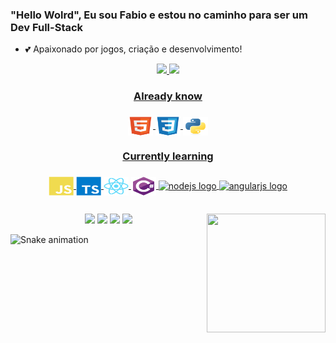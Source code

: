 ### "Hello Wolrd", Eu sou Fabio e estou no caminho para ser um Dev Full-Stack

- 💕 Apaixonado por jogos, criação e desenvolvimento!

<div align="center">
  <a href="https://github.com/JO0OJ">
  <img height="150em" src="https://github-readme-stats.vercel.app/api?username=JO0OJ&show_icons=true&theme=midnight-purple&include_all_commits=true&count_private=true"/>
  <img height="150em" src="https://github-readme-stats.vercel.app/api/top-langs/?username=JO0OJ&layout=compact&langs_count=7&theme=midnight-purple"/>
</div>


<h3 align="center">Already know</h3>

###

<div align="center">
  <img align="center" alt="-HTML" height="30" width="40" src="https://raw.githubusercontent.com/devicons/devicon/master/icons/html5/html5-original.svg">
  <img align="center" alt="-CSS" height="30" width="40" src="https://raw.githubusercontent.com/devicons/devicon/master/icons/css3/css3-original.svg">
  <img align="center" alt="-Python" height="30" width="40" src="https://raw.githubusercontent.com/devicons/devicon/master/icons/python/python-original.svg">
</div>

###

<h3 align="center">Currently learning</h3>

###

<div align="center">
  <img align="center" alt="-Js" height="30" width="40" src="https://raw.githubusercontent.com/devicons/devicon/master/icons/javascript/javascript-plain.svg">
  <img align="center" alt="-Ts" height="30" width="40" src="https://raw.githubusercontent.com/devicons/devicon/master/icons/typescript/typescript-plain.svg">
  <img align="center" alt="-React" height="30" width="40" src="https://raw.githubusercontent.com/devicons/devicon/master/icons/react/react-original.svg">
  <img align="center" alt="-Csharp" height="30" width="40" src="https://raw.githubusercontent.com/devicons/devicon/master/icons/csharp/csharp-original.svg">
  <img align="center" src="https://cdn.jsdelivr.net/gh/devicons/devicon/icons/nodejs/nodejs-original.svg" height="30" width="40" alt="nodejs logo"  />
  <img align="center" src="https://cdn.jsdelivr.net/gh/devicons/devicon/icons/angularjs/angularjs-original.svg" height="30" width="40" alt="angularjs logo"  />
</div>

##

###
  
<img align="right" height="190" width="190" src="https://i.picasion.com/pic92/48048513a415512434aeb2dd413aa3f9.gif"  />
  
###
  
<div align="center">
  <a href="https://instagram.com/joorjim" target="_blank"><img src="https://img.shields.io/badge/-Instagram-%23E4405F?style=for-the-badge&logo=instagram&logoColor=white" height="30" target="_blank"></a>
 <a href="discordapp.com/users/304716776321581056" target="_blank"><img src="https://img.shields.io/badge/Discord-7289DA?style=for-the-badge&logo=discord&logoColor=white" height="30" target="_blank"></a> 
  <a href = "mailto:junioaraujo12007@gmail.com"><img src="https://img.shields.io/badge/-Gmail-%23333?style=for-the-badge&logo=gmail&logoColor=white" height="30" target="_blank"></a>
  <a href="www.linkedin.com/in/f%C3%A1bio-santos-31065023b" target="_blank"><img src="https://img.shields.io/badge/-LinkedIn-%230077B5?style=for-the-badge&logo=linkedin&logoColor=white" height="30" target="_blank"></a>
</div>

![Snake animation](https://github.com/jO0OJ/JO0OJ/blob/output/github-contribution-grid-snake.svg)
